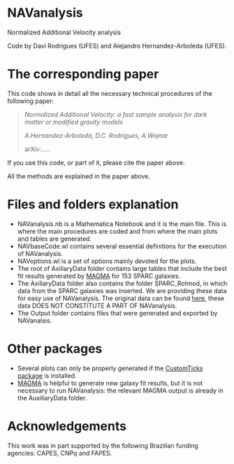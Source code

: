 # NAVanalysis
Normalized Additional Velocity analysis

Code by Davi Rodrigues (UFES) and Alejandro Hernandez-Arboleda (UFES).

# The corresponding paper
This code shows in detail all the necessary technical procedures of the following paper:

> *Normalized Additional Velocity: a fast sample analysis for dark matter or modified gravity models*
> 
> *A.Hernandez-Arboleda, D.C. Rodrigues, A.Wojnar*
> 
> arXiv:..... 

If you use this code, or part of it, please cite the paper above.

All the methods are explained in the paper above.

# Files and folders explanation

* NAVanalysis.nb is a Mathematica Notebook and it is the main file. This is where the main procedures are coded and from where the main plots and tables are generated.
* NAVbaseCode.wl contains several essential definitions for the execution of NAVanalysis.
* NAVoptions.wl is a set of options mainly devoted for the plots.
* The root of AxiliaryData folder contains large tables that include the best fit results generated by [MAGMA](https://github.com/davi-rodrigues/MAGMA) for 153 SPARC galaxies.
* The AxiliaryData folder also contains the folder SPARC_Rotmod, in which data from the SPARC galaxies was inserted. We are providing these data for easy use of NAVanalysis. 
The original data can be found [here](http://astroweb.cwru.edu/SPARC/), these data DOES NOT CONSTITUTE A PART OF NAVanalysis. 
* The Output folder contains files that were generated and exported by NAVanalsis. 

# Other packages

* Several plots can only be properly generated if the [CustomTicks package](https://github.com/mark-caprio/CustomTicks) is installed.
* [MAGMA](https://github.com/davi-rodrigues/MAGMA) is helpful to generate new galaxy fit results, but it is not necessary to run NAVanalysis: the relevant MAGMA output is already in the AuxiliaryData folder. 

# Acknowledgements

This work was in part supported by the following Brazilian funding agencies: CAPES, CNPq and FAPES.
